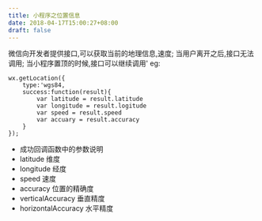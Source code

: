 ```yaml
---
title: 小程序之位置信息
date: 2018-04-17T15:00:27+08:00 
draft: false
---
```


微信向开发者提供接口,可以获取当前的地理信息,速度; 当用户离开之后,接口无法调用; 当小程序置顶的时候,接口可以继续调用' eg:

```
wx.getLocation({
    type:'wgs84,
    success:function(result){
        var latitude = result.latitude
        var longitude = result.logitude
        var speed = result.speed
        var accuary = result.accuracy
    }
});
```

*   成功回调函数中的参数说明
*   latitude 维度
*   longitude 经度
*   speed 速度
*   accuracy 位置的精确度
*   verticalAccuracy 垂直精度
*   horizontalAccuracy 水平精度
